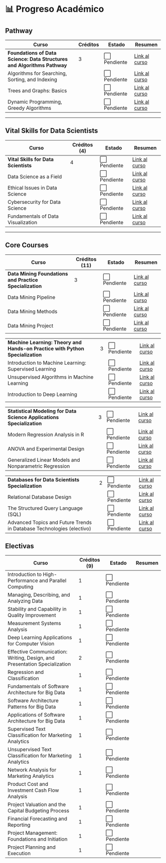 # 📊 Progreso Académico

## Pathway

| Curso | Créditos | Estado | Resumen |
|-------|----------|--------|---------|
| **Foundations of Data Science: Data Structures and Algorithms Pathway** | 3 | ⬜ Pendiente | [Link al curso](https://coursera.org/specializations/boulder-data-structures-algorithms) |
| Algorithms for Searching, Sorting, and Indexing | | ⬜ Pendiente | [Link al curso](https://coursera.org/specializations/boulder-data-structures-algorithms) |
| Trees and Graphs: Basics | | ⬜ Pendiente | [Link al curso](https://coursera.org/specializations/boulder-data-structures-algorithms) |
| Dynamic Programming, Greedy Algorithms | | ⬜ Pendiente | [Link al curso](https://coursera.org/specializations/boulder-data-structures-algorithms) |

---

## Vital Skills for Data Scientists

| Curso | Créditos (4) | Estado | Resumen |
|-------|----------|--------|---------|
| **Vital Skills for Data Scientists** | 4 | ⬜ Pendiente | [Link al curso](https://coursera.org/specializations/vital-skills-for-data-science) |
| Data Science as a Field | | ⬜ Pendiente | [Link al curso](https://coursera.org/specializations/vital-skills-for-data-science) |
| Ethical Issues in Data Science | | ⬜ Pendiente | [Link al curso](https://coursera.org/specializations/vital-skills-for-data-science) |
| Cybersecurity for Data Science | | ⬜ Pendiente | [Link al curso](https://coursera.org/specializations/vital-skills-for-data-science) |
| Fundamentals of Data Visualization | | ⬜ Pendiente | [Link al curso](https://coursera.org/specializations/vital-skills-for-data-science) |

---

## Core Courses

| Curso | Créditos (11)| Estado | Resumen |
|-------|----------|--------|---------|
| **Data Mining Foundations and Practice Specialization** | 3 | ⬜ Pendiente | [Link al curso](https://coursera.org/specializations/vital-skills-for-data-science) |
| Data Mining Pipeline | | ⬜ Pendiente | [Link al curso](https://coursera.org/specializations/vital-skills-for-data-science) |
| Data Mining Methods | | ⬜ Pendiente | [Link al curso](https://coursera.org/specializations/vital-skills-for-data-science) |
| Data Mining Project | | ⬜ Pendiente | [Link al curso](https://coursera.org/specializations/vital-skills-for-data-science) |

|  |  |  |  |
|-------|----------|--------|---------|
| **Machine Learning: Theory and Hands-on Practice with Python Specialization** | 3 | ⬜ Pendiente | [Link al curso](https://coursera.org/specializations/machine-learning-theory-and-hands-on-practice-with-python-cu) |
| Introduction to Machine Learning: Supervised Learning | | ⬜ Pendiente | [Link al curso](https://coursera.org/specializations/machine-learning-theory-and-hands-on-practice-with-python-cu) |
| Unsupervised Algorithms in Machine Learning | | ⬜ Pendiente | [Link al curso](https://coursera.org/specializations/machine-learning-theory-and-hands-on-practice-with-python-cu) |
| Introduction to Deep Learning | | ⬜ Pendiente | [Link al curso](https://coursera.org/specializations/machine-learning-theory-and-hands-on-practice-with-python-cu) |

|  |  |  |  |
|-------|----------|--------|---------|
| **Statistical Modeling for Data Science Applications Specialization** | 3 | ⬜ Pendiente | [Link al curso](https://coursera.org/specializations/statistical-modeling-for-data-science-applications) |
| Modern Regression Analysis in R | | ⬜ Pendiente | [Link al curso](https://coursera.org/specializations/statistical-modeling-for-data-science-applications) |
| ANOVA and Experimental Design | | ⬜ Pendiente | [Link al curso](https://coursera.org/specializations/statistical-modeling-for-data-science-applications) |
| Generalized Linear Models and Nonparametric Regression | | ⬜ Pendiente | [Link al curso](https://coursera.org/specializations/statistical-modeling-for-data-science-applications) |

|  |  |  |  |
|-------|----------|--------|---------|
| **Databases for Data Scientists Specialization** | 2 | ⬜ Pendiente | [Link al curso](https://coursera.org/specializations/databases-for-data-scientists) |
| Relational Database Design | | ⬜ Pendiente | [Link al curso](https://coursera.org/specializations/databases-for-data-scientists) |
| The Structured Query Language (SQL) | | ⬜ Pendiente | [Link al curso](https://coursera.org/specializations/databases-for-data-scientists) |
| Advanced Topics and Future Trends in Database Technologies (electivo) | | ⬜ Pendiente | [Link al curso](https://coursera.org/specializations/databases-for-data-scientists) |

## Electivas

| Curso | Créditos (9)| Estado | Resumen |
|-------|----------|--------|---------|
| Introduction to High-Performance and Parallel Computing | 1 | ⬜ Pendiente | |
| Managing, Describing, and Analyzing Data | 1 | ⬜ Pendiente | |
| Stability and Capability in Quality Improvement | 1 | ⬜ Pendiente | |
| Measurement Systems Analysis | 1 | ⬜ Pendiente | |
| Deep Learning Applications for Computer Vision | 1 | ⬜ Pendiente | |
| Effective Communication: Writing, Design, and Presentation Specialization | 2 | ⬜ Pendiente | |
| Regression and Classification | 1 | ⬜ Pendiente | |
| Fundamentals of Software Architecture for Big Data | 1 | ⬜ Pendiente | |
| Software Architecture Patterns for Big Data | 1 | ⬜ Pendiente | |
| Applications of Software Architecture for Big Data | 1 | ⬜ Pendiente | |
| Supervised Text Classification for Marketing Analytics | 1 | ⬜ Pendiente | |
| Unsupervised Text Classification for Marketing Analytics | 1 | ⬜ Pendiente | |
| Network Analysis for Marketing Analytics | 1 | ⬜ Pendiente | |
| Product Cost and Investment Cash Flow Analysis | 1 | ⬜ Pendiente | |
| Project Valuation and the Capital Budgeting Process | 1 | ⬜ Pendiente | |
| Financial Forecasting and Reporting | 1 | ⬜ Pendiente | |
| Project Management: Foundations and Initiation | 1 | ⬜ Pendiente | |
| Project Planning and Execution | 1 | ⬜ Pendiente | |
